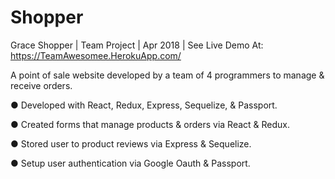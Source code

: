 # Shopper

Grace Shopper | Team Project | Apr 2018 | See Live Demo At: https://TeamAwesomee.HerokuApp.com/

A point of sale website developed by a team of 4 programmers to manage & receive orders.

● Developed with React, Redux, Express, Sequelize, & Passport.

● Created forms that manage products & orders via React & Redux.

● Stored user to product reviews via Express & Sequelize.

● Setup user authentication via Google Oauth & Passport.
